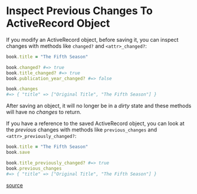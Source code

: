 # Inspect Previous Changes To ActiveRecord Object

If you modify an ActiveRecord object, before saving it, you can inspect changes
with methods like `changed?` and `<attr>_changed?`:

```ruby
book.title = "The Fifth Season"

book.changed? #=> true
book.title_changed? #=> true
book.publication_year_changed? #=> false

book.changes
#=> { "title" => ["Original Title", "The Fifth Season"] }
```

After saving an object, it will no longer be in a _dirty_ state and these
methods will have no _changes_ to return.

If you have a reference to the saved ActiveRecord object, you can look at the
_previous_ changes with methods like `previous_changes` and
`<attr>_previously_changed?`:

```ruby
book.title = "The Fifth Season"
book.save

book.title_previously_changed? #=> true
book.previous_changes
#=> { "title" => ["Original Title", "The Fifth Season"] }
```

[source](https://api.rubyonrails.org/classes/ActiveModel/Dirty.html)

